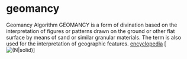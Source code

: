 # geomancy
Geomancy Algorithm
GEOMANCY is a form of divination based on the interpretation of figures or patterns drawn on the ground or other flat surface by means of sand or similar granular materials. The term is also used for the interpretation of geographic features.
[encyclopedia](https://www.encyclopedia.com/philosophy-and-religion/other-religious-beliefs-and-general-terms/miscellaneous-religion/geomancy)
[![(N|solid)](https://upload.wikimedia.org/wikipedia/commons/a/ad/Geomantic_housechart.svg)]
